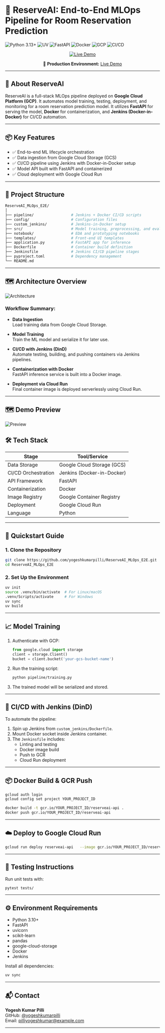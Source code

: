 # 🚀 ReserveAI: End-to-End MLOps Pipeline for Room Reservation Prediction

![Python 3.13+](https://img.shields.io/badge/Python-3.13%2B-3776AB?logo=python&logoColor=white)
![UV](https://img.shields.io/badge/uv-0.7.2-FFD43B?logo=pypi&logoColor=black)
![FastAPI](https://img.shields.io/badge/FastAPI-0.115.2-green)
![Docker](https://img.shields.io/badge/Docker-24.0-2496ED?logo=docker&logoColor=white)
![GCP](https://img.shields.io/badge/Google_Cloud-Cloud_Run-4285F4?logo=googlecloud&logoColor=white)
![CI/CD](https://img.shields.io/badge/CI%2FCD-Jenkins-2088FF?logo=Jenkins&logoColor=white)

<div align="center">
  <a href="https://ml-project-167836923927.us-central1.run.app/">
    <img src="https://img.shields.io/badge/LIVE_DEMO-Available_now!-brightgreen?style=for-the-badge&logo=google-chrome" alt="Live Demo">
  </a>
  <p>🚀 <strong>Production Environment:</strong> <a href="https://ml-project-167836923927.us-central1.run.app/">Live Demo</a></p>
</div>

---

## 🧠 About ReserveAI

ReserveAI is a full-stack MLOps pipeline deployed on **Google Cloud Platform (GCP)**. It automates model training, testing, deployment, and monitoring for a room reservation prediction model. It utilizes **FastAPI** for serving the model, **Docker** for containerization, and **Jenkins (Docker-in-Docker)** for CI/CD automation.

---

## 📦 Key Features

- ✅ End-to-end ML lifecycle orchestration
- ✅ Data ingestion from Google Cloud Storage (GCS)
- ✅ CI/CD pipeline using Jenkins with Docker-in-Docker setup
- ✅ Model API built with FastAPI and containerized
- ✅ Cloud deployment with Google Cloud Run

---

## 🧱 Project Structure

```bash
ReserveAI_MLOps_E2E/
│
├── pipeline/                 # Jenkins + Docker CI/CD scripts
├── config/                   # Configuration files
├── custom_jenkins/           # Jenkins-in-Docker setup
├── src/                      # Model training, preprocessing, and evaluation
├── notebook/                 # EDA and prototyping notebooks
├── templates/                # Front-end UI templates
├── application.py            # FastAPI app for inference
├── Dockerfile                # Container build definition
├── Jenkinsfile               # Jenkins CI/CD pipeline stages
├── pyproject.toml            # Dependency management
└── README.md
```

---

## 🗺️ Architecture Overview

![Architecture](architecture.png)

### Workflow Summary:

- **Data Ingestion**  
  Load training data from Google Cloud Storage.

- **Model Training**  
  Train the ML model and serialize it for later use.

- **CI/CD with Jenkins (DinD)**  
  Automate testing, building, and pushing containers via Jenkins pipelines.

- **Containerization with Docker**  
  FastAPI inference service is built into a Docker image.

- **Deployment via Cloud Run**  
  Final container image is deployed serverlessly using Cloud Run.

---

## 🗺️ Demo Preview

![Preview](prediction.png)


## 🛠️ Tech Stack

| Stage               | Tool/Service                  |
|--------------------|-------------------------------|
| Data Storage        | Google Cloud Storage (GCS)    |
| CI/CD Orchestration| Jenkins (Docker-in-Docker)    |
| API Framework       | FastAPI                       |
| Containerization    | Docker                        |
| Image Registry      | Google Container Registry     |
| Deployment          | Google Cloud Run              |
| Language            | Python                        |

---

## 🚀 Quickstart Guide

### 1. Clone the Repository

```bash
git clone https://github.com/yogeshkumarpilli/ReserveAI_MLOps_E2E.git
cd ReserveAI_MLOps_E2E
```

### 2. Set Up the Environment

```bash
uv init
source .venv/bin/activate  # For Linux/macOS
.venv/Scripts/activate     # For Windows
uv sync
uv build
```

---

## 📈 Model Training

1. Authenticate with GCP:
   ```python
   from google.cloud import storage
   client = storage.Client()
   bucket = client.bucket('your-gcs-bucket-name')
   ```

2. Run the training script:
   ```bash
   python pipeline/training.py
   ```

3. The trained model will be serialized and stored.

---

## 🐳 CI/CD with Jenkins (DinD)

To automate the pipeline:

1. Spin up Jenkins from `custom_jenkins/Dockerfile`.
2. Mount Docker socket inside Jenkins container.
3. The `Jenkinsfile` includes:
   - Linting and testing
   - Docker image build
   - Push to GCR
   - Cloud Run deployment

---

## 📦 Docker Build & GCR Push

```bash
gcloud auth login
gcloud config set project YOUR_PROJECT_ID

docker build -t gcr.io/YOUR_PROJECT_ID/reserveai-api .
docker push gcr.io/YOUR_PROJECT_ID/reserveai-api
```

---

## ☁️ Deploy to Google Cloud Run

```bash
gcloud run deploy reserveai-api   --image gcr.io/YOUR_PROJECT_ID/reserveai-api   --platform managed   --region us-central1   --allow-unauthenticated
```

---

## 🧪 Testing Instructions

Run unit tests with:

```bash
pytest tests/
```

---

## ⚙️ Environment Requirements

- Python 3.10+
- FastAPI
- uvicorn
- scikit-learn
- pandas
- google-cloud-storage
- Docker
- Jenkins

Install all dependencies:

```bash
uv sync
```

---

## 📬 Contact

**Yogesh Kumar Pilli**  
GitHub: [@yogeshkumarpilli](https://github.com/yogeshkumarpilli)  
Email: pilliyogeshkumar@example.com

---
